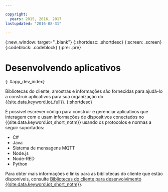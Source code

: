 ```yaml
---

copyright:
  years: 2015, 2016, 2017
lastupdated: "2016-08-31"

---
```


{:new_window: target="_blank"}
{:shortdesc: .shortdesc}
{:screen: .screen}
{:codeblock: .codeblock}
{:pre: .pre}

# Desenvolvendo aplicativos
{: #app_dev_index}

Bibliotecas do cliente, amostras e informações são fornecidas para ajudá-lo a construir aplicativos para sua organização do {{site.data.keyword.iot_full}}.
{:shortdesc}

É possível escrever código para construir e gerenciar aplicativos que interagem com e usam informações de dispositivos conectados no {{site.data.keyword.iot_short_notm}} usando os protocolos e normas a seguir suportados:

- C#
- Java
- Sistema de mensagens MQTT
- Node.js
- Node-RED
- Python

Para obter mais informações e links para as bibliotecas do cliente que estão disponíveis, consulte [Bibliotecas do cliente para desenvolvimento {{site.data.keyword.iot_short_notm}}](../iot_platform_client_lib.html).
